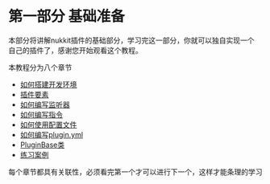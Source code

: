 # 第一部分 基础准备

本部分将讲解nukkit插件的基础部分，学习完这一部分，你就可以独自实现一个
自己的插件了，感谢您开始观看这个教程。

本教程分为八个章节

  - [如何搭建开发环境](第一章*如何搭建环境.md)
  - [插件要素](第二章*插件要素.md)
  - [如何编写监听器](第三章*如何编写监听器.md)
  - [如何编写指令](第四章*如何编写命令.md)
  - [如何使用配置文件](第五章*如何使用配置文件.md)
  - [如何编写plugin.yml](第六章*如何编写plugin.yml.md)
  - [PluginBase类](第七章*PluginBase类.md)
  - [练习案例](第八章*案例玩家进入信息等效果.md)
  
每个章节都具有关联性，必须看完第一个才可以进行下一个，这样才能条理的学习